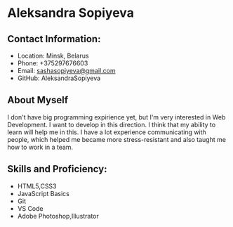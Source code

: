 # Aleksandra Sopiyeva

## Contact Information:

- Location: Minsk, Belarus
- Phone: +375297676603
- Email: sashasopiyeva@gmail.com
- GitHub: AleksandraSopiyeva


## About Myself
I don't have big programming expirience yet, but I'm very interested in Web Development. I want to develop in this direction. I think that my ability to learn will help me in this. I have a lot experience communicating with people, which helped me became more stress-resistant and also taught me how to work in a team.


## Skills and Proficiency:
- HTML5,CSS3
- JavaScript Basics
- Git
- VS Code
- Adobe Photoshop,Illustrator
